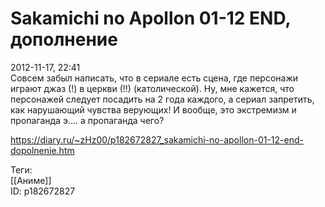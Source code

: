 Sakamichi no Apollon 01-12 END, дополнение
===========================================

   
 2012-11-17, 22:41   
  Совсем забыл написать, что в сериале есть сцена, где персонажи играют джаз (!) в церкви (!!) (католической). Ну, мне кажется, что персонажей следует посадить на 2 года каждого, а сериал запретить, как нарушающий чувства верующих! И вообще, это экстремизм и пропаганда э.... а пропаганда чего?   
    
 <https://diary.ru/~zHz00/p182672827_sakamichi-no-apollon-01-12-end-dopolnenie.htm>   
   
 Теги:   
 [[Аниме]]   
 ID: p182672827